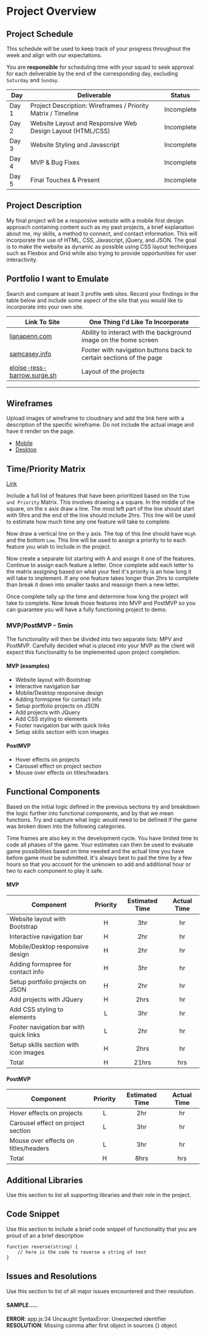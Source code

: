 # Project Overview

## Project Schedule

This schedule will be used to keep track of your progress throughout the week and align with our expectations.  

You are **responsible** for scheduling time with your squad to seek approval for each deliverable by the end of the corresponding day, excluding 
`Saturday` and `Sunday`.

|  Day | Deliverable | Status
|---|---| ---|
|Day 1| Project Description: Wireframes / Priority Matrix / Timeline | Incomplete
|Day 2| Website Layout and Responsive Web Design Layout (HTML/CSS) | Incomplete
|Day 3| Website Styling and Javascript | Incomplete
|Day 4| MVP & Bug Fixes | Incomplete
|Day 5| Final Touches & Present | Incomplete

## Project Description

My final project will be a responsive website with a mobile first design approach containing content such as my past projects, a brief explanation about me, my skills, a method to connect, and contact information. This will incorporate the use of HTML, CSS, Javascript, jQuery, and JSON. The goal is to make the website as dynamic as possible using CSS layout techniques such as Flexbox and Grid while also trying to provide opportunities for user interactivity.

## Portfolio I want to Emulate

Search and compare at least 3 profile web sites.  Record your findings in the table below and include some aspect of the site that you would like to incorporate into your own site.

Link To Site  | One Thing I'd Like To Incorporate | 
| ------------- | ------------- |
| [lianapenn.com](https://www.lianapenn.com/) | Ability to interact with the background image on the home screen |
| [samcasey.info](https://samcasey.info/) | Footer with navigation buttons back to certain sections of the page |
| [eloise-ress-barrow.surge.sh](http://eloise-ress-barrow.surge.sh/#writing) | Layout of the projects |

---

## Wireframes

Upload images of wireframe to cloudinary and add the link here with a description of the specific wireframe. Do not include the actual image and have it render on the page.  

- [Mobile](https://i.imgur.com/Vm8CJiP.jpg)
- [Desktop](https://i.imgur.com/GRQKMI1.jpg)

## Time/Priority Matrix 

[Link](https://i.imgur.com/FtDdLwq.jpg)

Include a full list of features that have been prioritized based on the `Time and Priority` Matrix.  This involves drawing a a square.  In the middle of the square, on the x axis draw a line.  The most left part of the line should start with 0hrs and the end of the line should include 2hrs.  This line will be used to estimate how much time any one feature will take to complete. 

Now draw a vertical line on the y axis.  The top of this line should have `High` and the bottom `Low`.  This line will be used to assign a priority to to each feature you wish to include in the project.  

Now create a separate list starting with A and assign it one of the features.  Continue to assign each feature a letter.  Once complete add each letter to the matrix assigning based on what your feel it's priority is an how long it will take to implement. If any one feature takes longer than 2hrs to complete than break it down into smaller tasks and reassign them a new letter. 

Once complete tally up the time and determine how long the project will take to complete. Now break those features into MVP and PostMVP so you can guarantee you will have a fully functioning project to demo. 

### MVP/PostMVP - 5min

The functionality will then be divided into two separate lists: MPV and PostMVP.  Carefully decided what is placed into your MVP as the client will expect this functionality to be implemented upon project completion.  

#### MVP (examples)

- Website layout with Bootstrap
- Interactive navigation bar
- Mobile/Desktop responsive design
- Adding formspree for contact info
- Setup portfolio projects on JSON
- Add projects with JQuery
- Add CSS styling to elements
- Footer navigation bar with quick links
- Setup skills section with icon images

#### PostMVP 

- Hover effects on projects
- Carousel effect on project section
- Mouse over effects on titles/headers

## Functional Components

Based on the initial logic defined in the previous sections try and breakdown the logic further into functional components, and by that we mean functions.  Try and capture what logic would need to be defined if the game was broken down into the following categories.

Time frames are also key in the development cycle.  You have limited time to code all phases of the game.  Your estimates can then be used to evaluate game possibilities based on time needed and the actual time you have before game must be submitted. It's always best to pad the time by a few hours so that you account for the unknown so add and additional hour or two to each component to play it safe.

#### MVP
| Component | Priority | Estimated Time | Actual Time |
| --- | :---: |  :---: | :---: | 
| Website layout with Bootstrap | H | 3hr | hr |
| Interactive navigation bar | H | 2hr | hr |
| Mobile/Desktop responsive design | H | 2hr | hr |  
| Adding formspree for contact info | H | 3hr|  hr | 
| Setup portfolio projects on JSON | H | 2hr | hr|
| Add projects with JQuery | H | 2hrs|  hr | 
| Add CSS styling to elements | L | 3hr | hr | hr |
| Footer navigation bar with quick links| L | 2hr |  hr |
| Setup skills section with icon images | H | 2hrs|  hr | 
| Total | H | 21hrs| hrs |

#### PostMVP
| Component | Priority | Estimated Time | Actual Time |
| --- | :---: |  :---: | :---: | 
| Hover effects on projects | L | 2hr | hr |
| Carousel effect on project section| L | 3hr | hr |
| Mouse over effects on titles/headers| L | 3hr | hr |
| Total | H | 8hrs| hrs |

## Additional Libraries
 Use this section to list all supporting libraries and their role in the project. 

## Code Snippet
Use this section to include a brief code snippet of functionality that you are proud of an a brief description  
```
function reverse(string) {
	// here is the code to reverse a string of text
}
```

## Issues and Resolutions
 Use this section to list of all major issues encountered and their resolution.

#### SAMPLE.....
**ERROR**: app.js:34 Uncaught SyntaxError: Unexpected identifier                                
**RESOLUTION**: Missing comma after first object in sources {} object